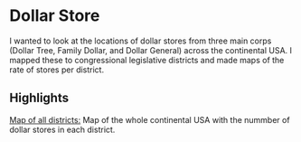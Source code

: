 # Dollar Store
I wanted to look at the locations of dollar stores from three main corps (Dollar Tree, Family Dollar, and Dollar General) across the continental USA. I mapped these to congressional legislative districts and made maps of the rate of stores per district.

## Highlights

[Map of all districts:](https://github.com/gperez21/data_vis_wa/blob/master/Dollar%20store/GIS/Maps/Dollar%20stores%20per%20district.pdf) Map of the whole continental USA with the nummber of dollar stores in each district.

